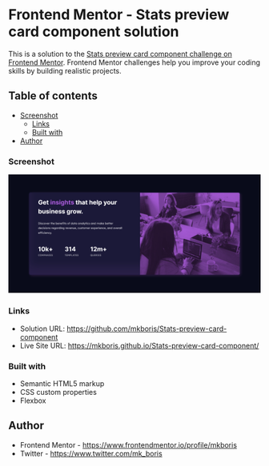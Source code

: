 # Frontend Mentor - Stats preview card component solution

This is a solution to the [Stats preview card component challenge on Frontend Mentor](https://www.frontendmentor.io/challenges/stats-preview-card-component-8JqbgoU62). Frontend Mentor challenges help you improve your coding skills by building realistic projects. 


## Table of contents

- [Screenshot](#screenshot)
  - [Links](#links)
  - [Built with](#built-with)
- [Author](#author)


### Screenshot

![](/design/Screenshot.png)

### Links

- Solution URL: https://github.com/mkboris/Stats-preview-card-component
- Live Site URL: https://mkboris.github.io/Stats-preview-card-component/

### Built with

- Semantic HTML5 markup
- CSS custom properties
- Flexbox

## Author

- Frontend Mentor - https://www.frontendmentor.io/profile/mkboris
- Twitter - https://www.twitter.com/mk_boris

